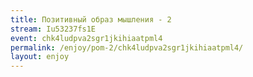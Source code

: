 ```yaml
---
title: Позитивный образ мышления - 2
stream: Iu53237fs1E
event: chk4ludpva2sgr1jkihiaatpml4
permalink: /enjoy/pom-2/chk4ludpva2sgr1jkihiaatpml4/
layout: enjoy
---
```

